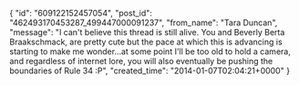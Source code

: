  {
   "id": "609122152457054",
   "post_id": "462493170453287_499447000091237",
   "from_name": "Tara Duncan",
   "message": "I can't believe this thread is still alive.  You and  Beverly Berta Braakschmack, are pretty cute but the pace at which this is advancing is starting to make me wonder...at some point I'll be too old to hold a camera, and regardless of internet lore, you will also eventually be pushing the boundaries of Rule 34 :P",
   "created_time": "2014-01-07T02:04:21+0000"
 }
